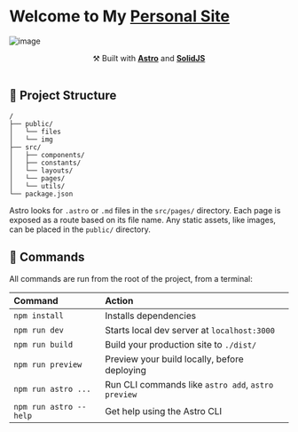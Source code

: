 # Welcome to My [Personal Site](https://personal-site-eekrain.vercel.app/)

![image](https://github.com/eekrain/personal-site/assets/65037854/c5246104-ee93-4208-b4b3-34e96ca92bce)

<p align="center">
⚒️ Built with <a text="bold" href="https://astro.build"><strong>Astro</strong></a> and <a text="bold" href="https://docs.solidjs.com"><strong>SolidJS</strong></a>
<br/><br/>
</p>

## 🚀 Project Structure

```
/
├── public/
│   └── files
│   └── img
├── src/
│   ├── components/
│   ├── constants/
│   └── layouts/
│   └── pages/
│   └── utils/
└── package.json
```

Astro looks for `.astro` or `.md` files in the `src/pages/` directory. Each page is exposed as a route based on its file name.
Any static assets, like images, can be placed in the `public/` directory.

## 🧞 Commands

All commands are run from the root of the project, from a terminal:

| Command                | Action                                             |
| :--------------------- | :------------------------------------------------- |
| `npm install`          | Installs dependencies                              |
| `npm run dev`          | Starts local dev server at `localhost:3000`        |
| `npm run build`        | Build your production site to `./dist/`            |
| `npm run preview`      | Preview your build locally, before deploying       |
| `npm run astro ...`    | Run CLI commands like `astro add`, `astro preview` |
| `npm run astro --help` | Get help using the Astro CLI                       |
